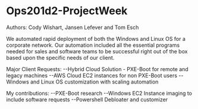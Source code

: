 # Ops201d2-ProjectWeek

Authors: Cody Wishart, Jansen Lefever and Tom Esch

We automated rapid deployment of both the Windows and Linux OS for a corporate network. Our automation included all the essential programs needed for sales and software teams to be successful right out of the box based upon the specific needs of our client.

Major Client Requests:
--Hybrid Cloud Solution - PXE-Boot for remote and legacy machines
--AWS Cloud EC2 instances for non PXE-Boot users
--Windows and Linux OS customization with scaling automation

My contributions:
--PXE-Boot research
--Windows EC2 Instance imaging to include software requests
--Powershell Debloater and customizer 
